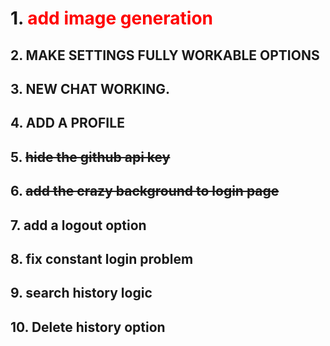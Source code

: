 # 1. <span style="color:red">add image generation</span>
## 2. MAKE SETTINGS FULLY WORKABLE OPTIONS
## 3. NEW CHAT WORKING.
## 4. ADD A PROFILE 
## 5. ~~hide the github api key~~ 
## 6. ~~add the crazy background to login page~~
## 7. add a logout option
## 8. fix constant login problem
## 9. search history logic
## 10. Delete history option
